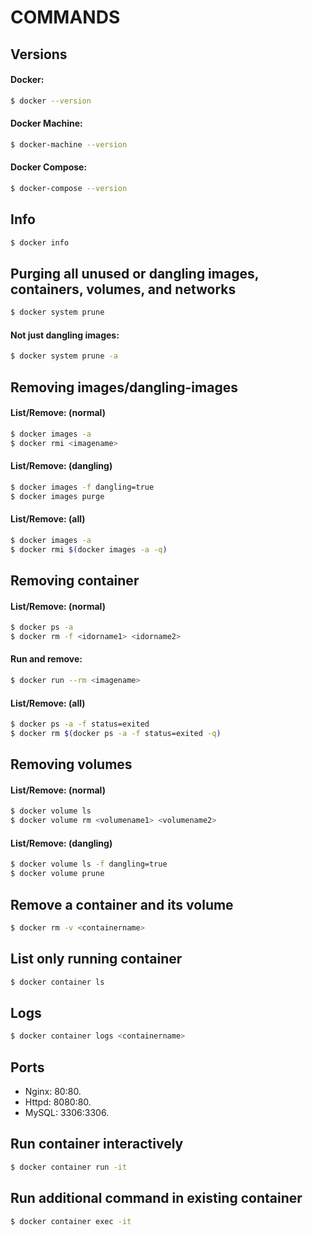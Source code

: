 # COMMANDS
## Versions
#### Docker:

```sh
$ docker --version
```

#### Docker Machine:

```sh
$ docker-machine --version
```

#### Docker Compose:

```sh
$ docker-compose --version
```

## Info

```sh
$ docker info
```

## Purging all unused or dangling images, containers, volumes, and networks

```sh
$ docker system prune
```

#### Not just dangling images:

```sh
$ docker system prune -a
```

## Removing images/dangling-images
#### List/Remove: (normal)

```sh
$ docker images -a
$ docker rmi <imagename>
```

#### List/Remove: (dangling)

```sh
$ docker images -f dangling=true
$ docker images purge
```

#### List/Remove: (all)

```sh
$ docker images -a
$ docker rmi $(docker images -a -q)
```

## Removing container
#### List/Remove: (normal)

```sh
$ docker ps -a
$ docker rm -f <idorname1> <idorname2>
```

#### Run and remove:

```sh
$ docker run --rm <imagename>
```

#### List/Remove: (all)

```sh
$ docker ps -a -f status=exited
$ docker rm $(docker ps -a -f status=exited -q)
```

## Removing volumes
#### List/Remove: (normal)

```sh
$ docker volume ls
$ docker volume rm <volumename1> <volumename2>
```

#### List/Remove: (dangling)

```sh
$ docker volume ls -f dangling=true
$ docker volume prune
```

## Remove a container and its volume

```sh
$ docker rm -v <containername>
```

## List only running container

```sh
$ docker container ls
```

## Logs

```sh
$ docker container logs <containername>
```

## Ports

- Nginx: 80:80.
- Httpd: 8080:80.
- MySQL: 3306:3306.

## Run container interactively

```sh
$ docker container run -it
```

## Run additional command in existing container

```sh
$ docker container exec -it
```